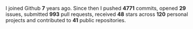 
I joined Github **7** years ago. Since then I pushed **4771** commits, opened **29** issues, submitted **993** pull requests, received **48** stars across **120** personal projects and contributed to **41** public repositories.
